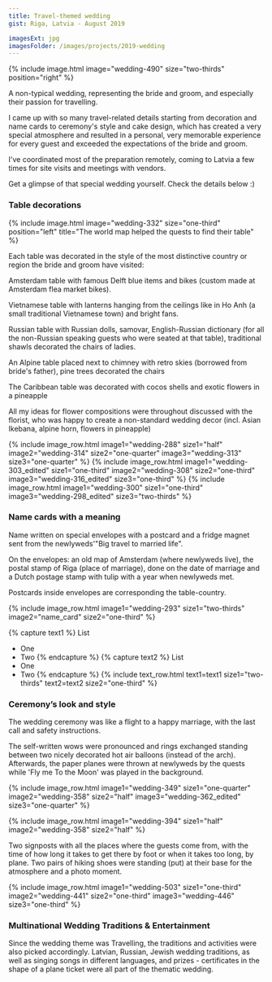```yaml
---
title: Travel-themed wedding
gist: Riga, Latvia - August 2019

imagesExt: jpg
imagesFolder: /images/projects/2019-wedding
---
```


{% 
include image.html 
    image="wedding-490" 
    size="two-thirds" 
    position="right" 
%}

A non-typical wedding, representing the bride and groom, and especially their passion for travelling.

I came up with so many travel-related details starting from decoration and name cards to ceremony's style and cake design, 
which has created a very special atmosphere and resulted in a personal, very memorable experience for every guest and exceeded the expectations of the bride and groom.

I've coordinated most of the preparation remotely, coming to Latvia a few times for site visits and meetings with vendors.

Get a glimpse of that special wedding yourself. Check the details below :)

### Table decorations

{% include image.html 
    image="wedding-332" 
    size="one-third"
    position="left"
    title="The world map helped the quests to find their table"
%}

Each table was decorated in the style of the most distinctive country or region the bride and groom have visited:

Amsterdam table with famous Delft blue items and bikes (custom made at Amsterdam flea market bikes).

Vietnamese table with lanterns hanging from the ceilings like in Ho Anh (a small traditional Vietnamese town) and bright fans.

Russian table with Russian dolls, samovar, English-Russian dictionary (for all the non-Russian speaking guests who were seated at that table), traditional shawls decorated the chairs of ladies.

An Alpine table placed next to chimney with retro skies (borrowed from bride's father), pine trees decorated the chairs

The Caribbean table was decorated with cocos shells and exotic flowers in a pineapple

All my ideas for flower compositions were throughout discussed with the florist, who was happy to create a non-standard wedding decor (incl. Asian Ikebana, alpine horn, flowers in pineapple)

{% include image_row.html 
    image1="wedding-288" size1="half"
    image2="wedding-314" size2="one-quarter"
    image3="wedding-313" size3="one-quarter"
%}
{% include image_row.html 
    image1="wedding-303_edited" size1="one-third"
    image2="wedding-308" size2="one-third"
    image3="wedding-316_edited" size3="one-third"
%}
{% include image_row.html 
    image1="wedding-300" size1="one-third"
    image3="wedding-298_edited" size3="two-thirds"
%}

### Name cards with a meaning

Name written on special envelopes with a postcard and a fridge magnet sent from the newlyweds'"Big travel to married life".

On the envelopes: an old map of Amsterdam (where newlyweds live), the postal stamp of Riga (place of marriage), 
done on the date of marriage and a Dutch postage stamp with tulip with a year when newlyweds met.

Postcards inside envelopes are corresponding the table-country.

{% include image_row.html 
    image1="wedding-293" size1="two-thirds"
    image2="name_card" size2="one-third"
%}

{% capture text1 %}
List
- One
- Two
{% endcapture %}
{% capture text2 %}
List
- One
- Two
{% endcapture %}
{% include text_row.html 
    text1=text1 size1="two-thirds"
    text2=text2 size2="one-third"
%}

### Ceremony’s look and style

The wedding ceremony was like a flight to a happy marriage, with the last call and safety instructions.

The self-written wows were pronounced and rings exchanged standing between two nicely decorated hot air balloons (instead of the arch). 
Afterwards, the paper planes were thrown at newlyweds by the quests while 'Fly me To the Moon' was played in the background.

{% include image_row.html 
    image1="wedding-349" size1="one-quarter"
    image2="wedding-358" size2="half"
    image3="wedding-362_edited" size3="one-quarter"
%}

{% include image_row.html 
    image1="wedding-394" size1="half"
    image2="wedding-358" size2="half"
%}

Two signposts with all the places where the guests come from, with the time of how long it takes to get there by foot or when it takes too long, by plane. 
Two pairs of hiking shoes were standing (put) at their base for the atmosphere and a photo moment.

{% include image_row.html 
    image1="wedding-503" size1="one-third"
    image2="wedding-441" size2="one-third"
    image3="wedding-446" size3="one-third"
%}

### Multinational Wedding Traditions & Entertainment

Since the wedding theme was Travelling, the traditions and activities were also picked accordingly. 
Latvian, Russian, Jewish wedding traditions, as well as singing songs in different languages, and prizes - certificates in the shape of a plane ticket were all part of the thematic wedding.
